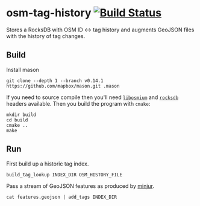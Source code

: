 # osm-tag-history [![Build Status](https://travis-ci.org/mapbox/osm-tag-history.svg?branch=master)](https://travis-ci.org/mapbox/osm-tag-history)
Stores a RocksDB with OSM ID &lt;-> tag history and augments GeoJSON files with the history of tag changes.

## Build


Install mason

```
git clone --depth 1 --branch v0.14.1 https://github.com/mapbox/mason.git .mason
```

If you need to source compile then you'll need [`libosmium`](https://github.com/osmcode/libosmium) and [`rocksdb`](https://github.com/facebook/rocksdb/blob/master/INSTALL.md) headers available. Then you build the program with `cmake`:

```
mkdir build
cd build
cmake ..
make
```

## Run

First build up a historic tag index.

```
build_tag_lookup INDEX_DIR OSM_HISTORY_FILE
```

Pass a stream of GeoJSON features as produced by [minjur](https://github.com/mapbox/minjur).

```
cat features.geojson | add_tags INDEX_DIR
```
